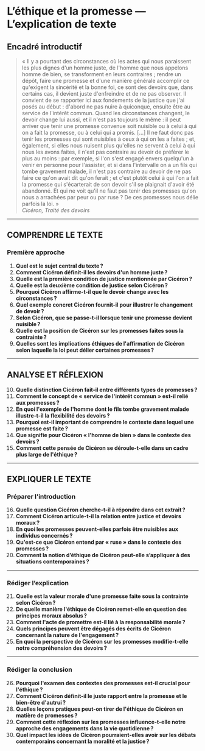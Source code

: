 # L’éthique et la promesse — L’explication de texte

## Encadré introductif
> « Il y a pourtant des circonstances où les actes qui nous paraissent les plus dignes d'un homme juste, de l'homme que nous appelons homme de bien, se transforment en leurs contraires ; rendre un dépôt, faire une promesse et d'une manière générale accomplir ce qu'exigent la sincérité et la bonne foi, ce sont des devoirs que, dans certains cas, il devient juste d'enfreindre et de ne pas observer. Il convient de se rapporter ici aux fondements de la justice que j'ai posés au début : d'abord ne pas nuire à quiconque, ensuite être au service de l'intérêt commun. Quand les circonstances changent, le devoir change lui aussi, et il n'est pas toujours le même : il peut arriver que tenir une promesse convenue soit nuisible ou à celui à qui on a fait la promesse, ou à celui qui a promis. […] Il ne faut donc pas tenir les promesses qui sont nuisibles à ceux à qui on les a faites ; et, également, si elles nous nuisent plus qu'elles ne servent à celui à qui nous les avons faites, il n'est pas contraire au devoir de préférer le plus au moins : par exemple, si l'on s'est engagé envers quelqu'un à venir en personne pour l'assister, et si dans l'intervalle on a un fils qui tombe gravement malade, il n'est pas contraire au devoir de ne pas faire ce qu'on avait dit qu'on ferait ; et c'est plutôt celui à qui l'on a fait la promesse qui s'écarterait de son devoir s'il se plaignait d'avoir été abandonné. Et qui ne voit qu'il ne faut pas tenir des promesses qu'on nous a arrachées par peur ou par ruse ? De ces promesses nous délie parfois la loi. »  
> *Cicéron, Traité des devoirs*

---

## COMPRENDRE LE TEXTE

### Première approche

1. **Quel est le sujet central du texte ?**  
2. **Comment Cicéron définit-il les devoirs d'un homme juste ?**  
3. **Quelle est la première condition de justice mentionnée par Cicéron ?**  
4. **Quelle est la deuxième condition de justice selon Cicéron ?**  
5. **Pourquoi Cicéron affirme-t-il que le devoir change avec les circonstances ?**  
6. **Quel exemple concret Cicéron fournit-il pour illustrer le changement de devoir ?**  
7. **Selon Cicéron, que se passe-t-il lorsque tenir une promesse devient nuisible ?**  
8. **Quelle est la position de Cicéron sur les promesses faites sous la contrainte ?**  
9. **Quelles sont les implications éthiques de l'affirmation de Cicéron selon laquelle la loi peut délier certaines promesses ?** 

---

## ANALYSE ET RÉFLEXION

10. **Quelle distinction Cicéron fait-il entre différents types de promesses ?**  
11. **Comment le concept de « service de l'intérêt commun » est-il relié aux promesses ?**  
12. **En quoi l'exemple de l'homme dont le fils tombe gravement malade illustre-t-il la flexibilité des devoirs ?**  
13. **Pourquoi est-il important de comprendre le contexte dans lequel une promesse est faite ?**  
14. **Que signifie pour Cicéron « l'homme de bien » dans le contexte des devoirs ?**  
15. **Comment cette pensée de Cicéron se déroule-t-elle dans un cadre plus large de l'éthique ?**

---

## EXPLIQUER LE TEXTE

### Préparer l’introduction

16. **Quelle question Cicéron cherche-t-il à répondre dans cet extrait ?**  
17. **Comment Cicéron articule-t-il la relation entre justice et devoirs moraux ?**  
18. **En quoi les promesses peuvent-elles parfois être nuisibles aux individus concernés ?**  
19. **Qu'est-ce que Cicéron entend par « ruse » dans le contexte des promesses ?**  
20. **Comment la notion d’éthique de Cicéron peut-elle s’appliquer à des situations contemporaines ?** 

---

### Rédiger l’explication

21. **Quelle est la valeur morale d'une promesse faite sous la contrainte selon Cicéron ?**  
22. **De quelle manière l'éthique de Cicéron remet-elle en question des principes moraux absolus ?**  
23. **Comment l'acte de promettre est-il lié à la responsabilité morale ?**  
24. **Quels principes peuvent être dégagés des écrits de Cicéron concernant la nature de l'engagement ?**  
25. **En quoi la perspective de Cicéron sur les promesses modifie-t-elle notre compréhension des devoirs ?**

---

### Rédiger la conclusion

26. **Pourquoi l'examen des contextes des promesses est-il crucial pour l'éthique ?**  
27. **Comment Cicéron définit-il le juste rapport entre la promesse et le bien-être d'autrui ?**  
28. **Quelles leçons pratiques peut-on tirer de l'éthique de Cicéron en matière de promesses ?**  
29. **Comment cette réflexion sur les promesses influence-t-elle notre approche des engagements dans la vie quotidienne ?**  
30. **Quel impact les idées de Cicéron pourraient-elles avoir sur les débats contemporains concernant la moralité et la justice ?**  